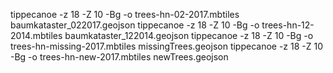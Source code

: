 tippecanoe -z 18 -Z 10 -Bg -o trees-hn-02-2017.mbtiles baumkataster_022017.geojson
tippecanoe -z 18 -Z 10 -Bg -o trees-hn-12-2014.mbtiles baumkataster_122014.geojson
tippecanoe -z 18 -Z 10 -Bg -o trees-hn-missing-2017.mbtiles missingTrees.geojson
tippecanoe -z 18 -Z 10 -Bg -o trees-hn-new-2017.mbtiles newTrees.geojson
